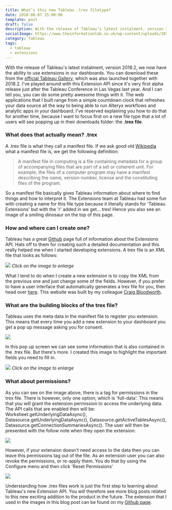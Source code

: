 ```yaml
---
title: What’s this new Tableau .trex filetype?
date: 2018-08-07 15:00:00
template: post
draft: false
description: With the release of Tableau’s latest instalment, version 2018.2, we now have the ability to use extensions in our dashboards. With extension we also see a new file extension appearing. Read all about it in this blog post!
socialImage: https://www.theinformationlab.co.uk/wp-content/uploads/2018/08/tilBlog.png
category: Tableau
tags:
  - tableau
  - extensions
---
```


With the release of Tableau's latest instalment, version 2018.2, we now have the ability to use extensions in our dashboards. You can download these from the [official Tableau Gallery](https://extensiongallery.tableau.com/), which was also launched together with 2018.2. I've played around with this Extension API since it's very first alpha release just after the Tableau Conference in Las Vegas last year. And I can tell you, you can do some pretty awesome things with it. The web applications that I built range from a simple countdown clock that refreshes your data source all the way to being able to run Alteryx workflows and analytic apps in your dashboard. I've reserved explaining you how to do that for another time, because I want to focus first on a new file type that a lot of users will see popping up in their downloads folder: the **.trex file**.

### What does that actually mean? .trex

A .trex file is what they call a manifest file. If we ask good old [Wikipedia](https://en.wikipedia.org/wiki/Manifest_file) what a manifest file is, we get the following definition:

> A manifest file in computing is a file containing metadata for a group of accompanying files that are part of a set or coherent unit. For example, the files of a computer program may have a manifest describing the name, version number, license and the constituting files of the program.

So a manifest file basically gives Tableau information about where to find things and how to interpret it. The Extensions team at Tableau had some fun with creating a name for this file type because it literally stands for 'Tableau Extensions' but with the 'r' added in we get... trex! Hence you also see an image of a smiling dinosaur on the top of this page.

### How and where can I create one?

Tableau has a great [Github](https://github.com/tableau/extensions-api) page full of information about the Extensions API. Hats off to them for creating such a detailed documentation and this really helped me when I started developing extensions. A trex file is an XML file that looks as follows:

[![](https://res.cloudinary.com/dmim37dbf/image/upload/v1533634619/trexExample.png)](https://res.cloudinary.com/dmim37dbf/image/upload/v1533634619/trexExample.png)
_Click on the image to enlarge_

What I tend to do when I create a new extension is to copy the XML from the previous one and just change some of the fields. However, if you prefer to have a user interface that automatically generates a trex file for you, then head over [here](http://extensions.theinformationlab.co.uk/). This website was built by my colleague [Craig Bloodworth](https://twitter.com/craigbloodworth).

### What are the building blocks of the trex file?

Tableau uses the meta data in the manifest file to register you extension. This means that every time you add a new extension to your dashboard you get a pop up message asking you for consent.

![](https://www.theinformationlab.co.uk/wp-content/uploads/2018/08/Screen-Shot-2018-08-07-at-10.04.54.png)

In this pop up screen we can see some information that is also contained in the .trex file. But there's more. I created this image to highlight the important fields you need to fill in.

[![](https://res.cloudinary.com/dmim37dbf/image/upload/v1533634330/tilBlog2.png)](https://res.cloudinary.com/dmim37dbf/image/upload/v1533634330/tilBlog2.png)
_Click on the image to enlarge_

### What about permissions?

As you can see on the image above, there is a tag for permissions in the trex file. There is however, only one option; which is 'full-data'. This means that you will grant the extension permission to access the underlying data. The API calls that are enabled then will be: Worksheet.getUnderlyingDataAsync(), Datasource.getUnderlyingDataAsync(), Datasource.getActiveTablesAsync(), Datasource.getConnectionSummariesAsync(). The user will then be presented with the follow note when they open the extension:

![](https://www.theinformationlab.co.uk/wp-content/uploads/2018/08/Screen-Shot-2018-08-07-at-10.45.09.png)

However, if your extension doesn't need access to the data then you can leave this permissions tag out of the file. As an extension user you can also revoke the permissions, or re-apply them. You do that by using the Configure menu and then click 'Reset Permissions'

![](https://www.theinformationlab.co.uk/wp-content/uploads/2018/08/Screen-Shot-2018-08-07-at-10.46.30.png)

Understanding how .trex files work is just the first step to learning about Tableau's new Extension API. You will therefore see more blog posts related to this new exciting addition to the product in the future. The extension that I used in the images in this blog post can be found on my [Github page](https://github.com/andre347/tableau_description_extension).
